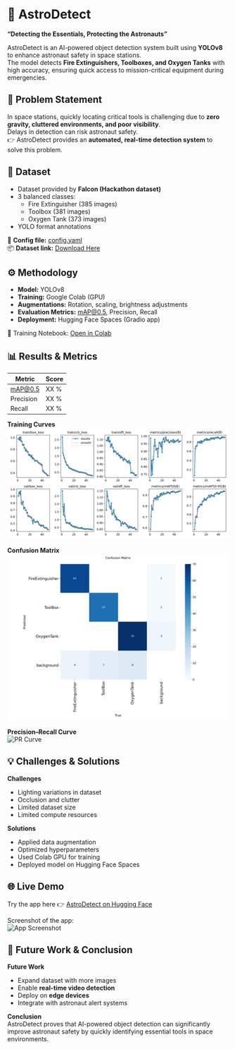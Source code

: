 # 🚀 AstroDetect  
**“Detecting the Essentials, Protecting the Astronauts”**  

AstroDetect is an AI-powered object detection system built using **YOLOv8** to enhance astronaut safety in space stations.  
The model detects **Fire Extinguishers, Toolboxes, and Oxygen Tanks** with high accuracy, ensuring quick access to mission-critical equipment during emergencies.  



## 📌 Problem Statement  
In space stations, quickly locating critical tools is challenging due to **zero gravity, cluttered environments, and poor visibility**.  
Delays in detection can risk astronaut safety.  
👉 AstroDetect provides an **automated, real-time detection system** to solve this problem.  



## 📂 Dataset  
- Dataset provided by **Falcon (Hackathon dataset)**  
- 3 balanced classes:  
  - Fire Extinguisher (385 images)  
  - Toolbox (381 images)  
  - Oxygen Tank (373 images)  
- YOLO format annotations  

📑 **Config file:** [config.yaml](config.yaml)  
📦 **Dataset link:** [Download Here]([https://drive.google.com/your_dataset_link](https://storage.googleapis.com/duality-public-share/Datasets/Hackathon_Dataset.zip))  



## ⚙️ Methodology  
- **Model:** YOLOv8  
- **Training:** Google Colab (GPU)  
- **Augmentations:** Rotation, scaling, brightness adjustments  
- **Evaluation Metrics:** mAP@0.5, Precision, Recall  
- **Deployment:** Hugging Face Spaces (Gradio app)  

📓 Training Notebook: [Open in Colab](https://colab.research.google.com/github/your-username/AstroDetect/blob/main/training.ipynb)  



## 📊 Results & Metrics  

| Metric     | Score |
|------------|-------|
| mAP@0.5    | XX %  |
| Precision  | XX %  |
| Recall     | XX %  |

**Training Curves**  
![Training Results](results.png)  

**Confusion Matrix**  
![Confusion Matrix](confusion_matrix.png)  

**Precision–Recall Curve**  
![PR Curve](BoxP_curve.jpg)  



## 💡 Challenges & Solutions  

**Challenges**  
- Lighting variations in dataset  
- Occlusion and clutter  
- Limited dataset size  
- Limited compute resources  

**Solutions**  
- Applied data augmentation  
- Optimized hyperparameters  
- Used Colab GPU for training  
- Deployed model on Hugging Face Spaces  



## 🌐 Live Demo  
Try the app here 👉 [AstroDetect on Hugging Face](https://huggingface.co/spaces/hima1611/space_station_detection)  

Screenshot of the app:  
![App Screenshot](app_screenshot.png)  



## 🔮 Future Work & Conclusion  
**Future Work**  
- Expand dataset with more images  
- Enable **real-time video detection**  
- Deploy on **edge devices**  
- Integrate with astronaut alert systems  

**Conclusion**  
AstroDetect proves that AI-powered object detection can significantly improve astronaut safety by quickly identifying essential tools in space environments.  




